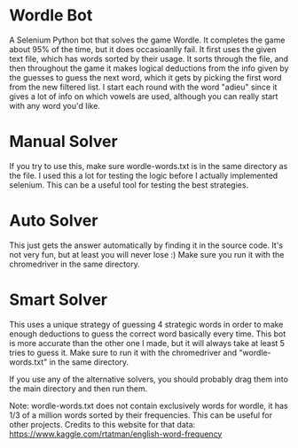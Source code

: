 # Wordle Bot

A Selenium Python bot that solves the game Wordle.
It completes the game about 95% of the time, but it does occasioanlly fail.
It first uses the given text file, which has words sorted by their usage.
It sorts through the file, and then throughout the game it makes logical deductions
from the info given by the guesses to guess the next word, which it gets by picking the
first word from the new filtered list.
I start each round with the word "adieu" since it gives a lot of info on which vowels are
used, although you can really start with any word you'd like.

# Manual Solver

If you try to use this, make sure wordle-words.txt is in the same directory as the file.
I used this a lot for testing the logic before I actually implemented selenium.
This can be a useful tool for testing the best strategies.

# Auto Solver

This just gets the answer automatically by finding it in the source code.
It's not very fun, but at least you will never lose :)
Make sure you run it with the chromedriver in the same directory.

# Smart Solver

This uses a unique strategy of guessing 4 strategic words in order to make
enough deductions to guess the correct word basically every time. This bot is more accurate
than the other one I made, but it will always take at least 5 tries to guess it.
Make sure to run it with the chromedriver and "wordle-words.txt" in the same directory.


If you use any of the alternative solvers, you should probably drag them into the main directory and then run them.

Note: wordle-words.txt does not contain exclusively words for wordle, it has 1/3 of a million words
sorted by their frequencies. This can be useful for other projects.
Credits to this website for that data: https://www.kaggle.com/rtatman/english-word-frequency
